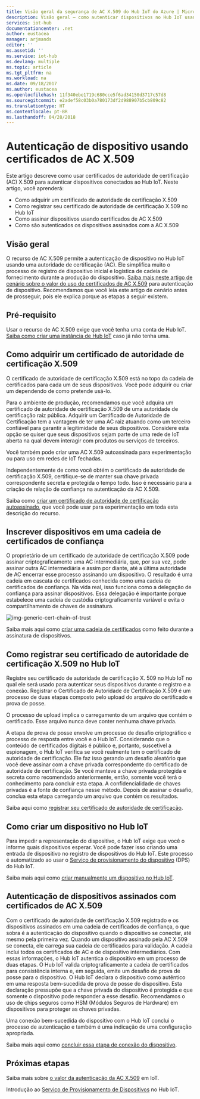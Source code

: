 ```yaml
---
title: Visão geral da segurança de AC X.509 do Hub IoT do Azure | Microsoft Docs
description: Visão geral – como autenticar dispositivos no Hub IoT usando autoridades de certificação X.509.
services: iot-hub
documentationcenter: .net
author: eustacea
manager: arjmands
editor: ''
ms.assetid: ''
ms.service: iot-hub
ms.devlang: multiple
ms.topic: article
ms.tgt_pltfrm: na
ms.workload: na
ms.date: 09/18/2017
ms.author: eustacea
ms.openlocfilehash: 11f340ebe1719c680cce5f6ad34150d3717c57d8
ms.sourcegitcommit: e2adef58c03b0a780173df2d988907b5cb809c82
ms.translationtype: HT
ms.contentlocale: pt-BR
ms.lasthandoff: 04/28/2018
---
```

# <a name="device-authentication-using-x509-ca-certificates"></a>Autenticação de dispositivo usando certificados de AC X.509

Este artigo descreve como usar certificados de autoridade de certificação (AC) X.509 para autenticar dispositivos conectados ao Hub IoT.  Neste artigo, você aprenderá:

* Como adquirir um certificado de autoridade de certificação X.509
* Como registrar seu certificado de autoridade de certificação X.509 no Hub IoT
* Como assinar dispositivos usando certificados de AC X.509
* Como são autenticados os dispositivos assinados com a AC X.509

## <a name="overview"></a>Visão geral

O recurso de AC X.509 permite a autenticação de dispositivo no Hub IoT usando uma autoridade de certificação (AC). Ele simplifica muito o processo de registro de dispositivo inicial e logística de cadeia de fornecimento durante a produção do dispositivo. [Saiba mais neste artigo de cenário sobre o valor do uso de certificados de AC X.509](iot-hub-x509ca-concept.md) para autenticação de dispositivo.  Recomendamos que você leia este artigo de cenário antes de prosseguir, pois ele explica porque as etapas a seguir existem.

## <a name="prerequisite"></a>Pré-requisito

Usar o recurso de AC X.509 exige que você tenha uma conta de Hub IoT.  [Saiba como criar uma instância de Hub IoT](iot-hub-csharp-csharp-getstarted.md) caso já não tenha uma.

## <a name="how-to-get-an-x509-ca-certificate"></a>Como adquirir um certificado de autoridade de certificação X.509

O certificado de autoridade de certificação X.509 está no topo da cadeia de certificados para cada um de seus dispositivos.  Você pode adquirir ou criar um dependendo de como pretende usá-lo.

Para o ambiente de produção, recomendamos que você adquira um certificado de autoridade de certificação X.509 de uma autoridade de certificação raiz pública. Adquirir um Certificado de Autoridade de Certificação tem a vantagem de ter uma AC raiz atuando como um terceiro confiável para garantir a legitimidade de seus dispositivos. Considere esta opção se quiser que seus dispositivos sejam parte de uma rede de IoT aberta na qual devem interagir com produtos ou serviços de terceiros.

Você também pode criar uma AC X.509 autoassinada para experimentação ou para uso em redes de IoT fechadas.

Independentemente de como você obtém o certificado de autoridade de certificação X.509, certifique-se de manter sua chave privada correspondente secreta e protegida o tempo todo.  Isso é necessário para a criação de relação de confiança na autenticação da AC X.509. 

Saiba como [criar um certificado de autoridade de certificação autoassinado](iot-hub-security-x509-create-certificates.md#createcerts), que você pode usar para experimentação em toda esta descrição do recurso.

## <a name="sign-devices-into-the-certificate-chain-of-trust"></a>Inscrever dispositivos em uma cadeia de certificados de confiança

O proprietário de um certificado de autoridade de certificação X.509 pode assinar criptograficamente uma AC intermediária, que, por sua vez, pode assinar outra AC intermediária e assim por diante, até a última autoridade de AC encerrar esse processo assinando um dispositivo. O resultado é uma cadeia em cascata de certificados conhecida como uma cadeia de certificados de confiança. Na vida real, isso funciona como a delegação de confiança para assinar dispositivos. Essa delegação é importante porque estabelece uma cadeia de custódia criptograficamente variável e evita o compartilhamento de chaves de assinatura.

![img-generic-cert-chain-of-trust](./media/generic-cert-chain-of-trust.png)

Saiba mais aqui como [criar uma cadeia de certificados](iot-hub-security-x509-create-certificates.md#createcertchain) como feito durante a assinatura de dispositivos.

## <a name="how-to-register-the-x509-ca-certificate-to-iot-hub"></a>Como registrar seu certificado de autoridade de certificação X.509 no Hub IoT

Registre seu certificado de autoridade de certificação X. 509 no Hub IoT no qual ele será usado para autenticar seus dispositivos durante o registro e a conexão.  Registrar o Certificado de Autoridade de Certificação X.509 é um processo de duas etapas composto pelo upload do arquivo do certificado e prova de posse.

O processo de upload implica o carregamento de um arquivo que contém o certificado.  Esse arquivo nunca deve conter nenhuma chave privada.

A etapa de prova de posse envolve um processo de desafio criptográfico e processo de resposta entre você e o Hub IoT.  Considerando que o conteúdo de certificados digitais é público e, portanto, suscetível a espionagem, o Hub IoT verifica se você realmente tem o certificado de autoridade de certificação.  Ele faz isso gerando um desafio aleatório que você deve assinar com a chave privada correspondente do certificado de autoridade de certificação.  Se você manteve a chave privada protegida e secreta como recomendado anteriormente, então, somente você terá o conhecimento para concluir esta etapa. A confidencialidade de chaves privadas é a fonte de confiança nesse método.  Depois de assinar o desafio, conclua esta etapa carregando um arquivo que contém os resultados.

Saiba aqui como [registrar seu certificado de autoridade de certificação](iot-hub-security-x509-get-started.md#registercerts).

## <a name="how-to-create-a-device-on-iot-hub"></a>Como criar um dispositivo no Hub IoT

Para impedir a representação do dispositivo, o Hub IoT exige que você o informe quais dispositivos esperar.  Você pode fazer isso criando uma entrada de dispositivo no registro de dispositivos do Hub IoT.  Este processo é automatizado ao usar o [Serviço de provisionamento do dispositivo](https://azure.microsoft.com/blog/azure-iot-hub-device-provisioning-service-preview-automates-device-connection-configuration/) (DPS) do Hub IoT. 

Saiba mais aqui como [criar manualmente um dispositivo no Hub IoT](iot-hub-security-x509-get-started.md#createdevice).

## <a name="authenticating-devices-signed-with-x509-ca-certificates"></a>Autenticação de dispositivos assinados com certificados de AC X.509

Com o certificado de autoridade de certificação X.509 registrado e os dispositivos assinados em uma cadeia de certificados de confiança, o que sobra é a autenticação do dispositivo quando o dispositivo se conectar, até mesmo pela primeira vez.  Quando um dispositivo assinado pela AC X.509 se conecta, ele carrega sua cadeia de certificados para validação. A cadeia inclui todos os certificados de AC e de dispositivo intermediários.  Com essas informações, o Hub IoT autentica o dispositivo em um processo de duas etapas.  O Hub IoT valida criptograficamente a cadeia de certificados para consistência interna e, em seguida, emite um desafio de prova de posse para o dispositivo.  O Hub IoT declara o dispositivo como autêntico em uma resposta bem-sucedida de prova de posse do dispositivo.  Esta declaração pressupõe que a chave privada do dispositivo é protegida e que somente o dispositivo pode responder a esse desafio.  Recomendamos o uso de chips seguros como HSM (Módulos Seguros de Hardware) em dispositivos para proteger as chaves privadas.

Uma conexão bem-sucedida do dispositivo com o Hub IoT conclui o processo de autenticação e também é uma indicação de uma configuração apropriada.

Saiba mais aqui como [concluir essa etapa de conexão do dispositivo](iot-hub-security-x509-get-started.md#authenticatedevice).

## <a name="next-steps"></a>Próximas etapas

Saiba mais sobre [o valor da autenticação da AC X.509](iot-hub-x509ca-concept.md) em IoT.

Introdução ao [Serviço de Provisionamento de Dispositivos](https://docs.microsoft.com/azure/iot-dps/) no Hub IoT.
